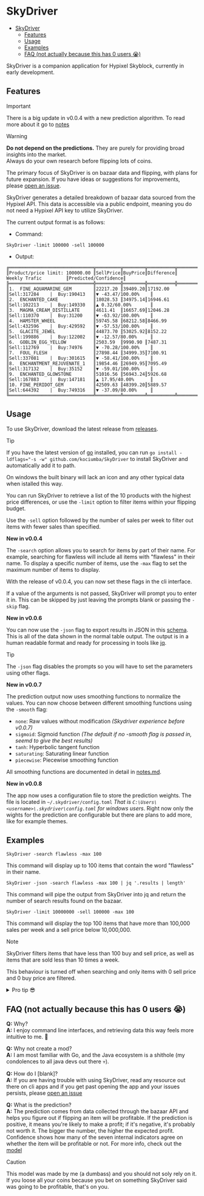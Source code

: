 # SkyDriver

<!-- TOC -->
- [SkyDriver](#skydriver)
  - [Features](#features)
  - [Usage](#usage)
  - [Examples](#examples)
  - [FAQ (not actually because this has 0 users 😭)](#faq-not-actually-because-this-has-0-users-)
<!-- TOC -->

SkyDriver is a companion application for Hypixel Skyblock, currently in early development.

## Features

> [!IMPORTANT]
> There is a big update in v0.0.4 with a new prediction algorithm.
> To read more about it go to [notes](notes.md)

> [!WARNING]
> **Do not depend on the predictions.**
> They are purely for providing broad insights into the market. <br>
> Always do your own research before flipping lots of coins.

The primary focus of SkyDriver is on bazaar data and flipping, with plans for future expansion. If you have ideas or suggestions for improvements, please [open an issue](https://github.com/kociumba/SkyDriver/issues/new/choose).

SkyDriver generates a detailed breakdown of bazaar data sourced from the Hypixel API. This data is accessible via a public endpoint, meaning you do not need a Hypixel API key to utilize SkyDriver.

The current output format is as follows:

- Command:

```console
SkyDriver -limit 100000 -sell 100000
```

- Output:
  
```
╔═══════════════════════════════╦═════════╦════════╦══════════╦═══════════════════════════════╦════════════════════╗
║Product/price limit: 100000.00 ║SellPrice║BuyPrice║Difference║         Weekly Trafic         ║Predicted/Confidence║
╠═══════════════════════════════╬═════════╬════════╬══════════╬═══════════════════════════════╬════════════════════╣
║1.  FINE_AQUAMARINE_GEM        ║22217.20 ║39409.20║17192.00  ║Sell:317284    |  Buy:190413   ║▼ -43.47/100.00%    ║
║2.  ENCHANTED_CAKE             ║18028.53 ║34975.14║16946.61  ║Sell:102213    |  Buy:149330   ║▲ 0.32/60.00%       ║
║3.  MAGMA_CREAM_DISTILLATE     ║4611.41  ║16657.69║12046.28  ║Sell:110370    |  Buy:31200    ║▼ -63.92/100.00%    ║
║4.  HAMSTER_WHEEL              ║59745.58 ║68212.58║8466.99   ║Sell:432596    |  Buy:429592   ║▼ -57.53/100.00%    ║
║5.  GLACITE_JEWEL              ║44873.70 ║53025.92║8152.22   ║Sell:199886    |  Buy:122002   ║▼ -12.57/80.00%     ║
║6.  GOBLIN_EGG_YELLOW          ║2503.59  ║9990.90 ║7487.31   ║Sell:112769    |  Buy:74976    ║▼ -70.28/100.00%    ║
║7.  FOUL_FLESH                 ║27898.44 ║34999.35║7100.91   ║Sell:337081    |  Buy:301615   ║▼ -58.41/100.00%    ║
║8.  ENCHANTMENT_REJUVENATE_1   ║19854.46 ║26949.95║7095.49   ║Sell:317132    |  Buy:35152    ║▼ -59.01/100.00%    ║
║9.  ENCHANTED_GLOWSTONE        ║51016.56 ║56943.24║5926.68   ║Sell:167883    |  Buy:147181   ║▲ 17.95/40.00%      ║
║10. FINE_PERIDOT_GEM           ║42509.63 ║48399.20║5889.57   ║Sell:644392    |  Buy:749316   ║▼ -37.09/80.00%     ║
╚═══════════════════════════════╩═════════╩════════╩══════════╩═══════════════════════════════╩════════════════════╝
```

<!--As you may have noticed, there is a price limit feature that can be enforced. This is done by passing `-limit (price)` as an argument to SkyDriver, which restricts the results to products with an instant buy price below this value.-->
 
## Usage

To use SkyDriver, download the latest release from [releases](https://github.com/kociumba/SkyDriver/releases).

> [!TIP]
> If you have the latest version of [go](https://golang.org/doc/install) installed, you can run `go install -ldflags="-s -w" github.com/kociumba/SkyDriver` to install SkyDriver and automatically add it to path.
>
> On windows the built binary will lack an icon and any other typical data when istalled this way.

You can run SkyDriver to retrieve a list of the 10 products with the highest price differences, or use the `-limit` option to filter items within your flipping budget.

Use the `-sell` option followed by the number of sales per week to filter out items with fewer sales than specified.

**New in v0.0.4**

The `-search` option allows you to search for items by part of their name. For example, searching for flawless will include all items with "flawless" in their name. To display a specific number of items, use the `-max` flag to set the maximum number of items to display.

With the release of v0.0.4, you can now set these flags in the cli interface.

If a value of the arguments is not passed, SkyDriver will prompt you to enter it in.
This can be skipped by just leaving the prompts blank or passing the `-skip` flag.

**New in v0.0.6**

You can now use the `-json` flag to export results in JSON in this [schema](api/schema.json). This is all of the data shown in the normal table output.
The output is in a human readable format and ready for processing in tools like [jq](https://stedolan.github.io/jq/).

> [!TIP]
> The `-json` flag disables the prompts so you will have to set the parameters using other flags.

**New in v0.0.7**

The prediction output now uses smoothing functions to normalize the values. You can now choose between different smoothing functions using the `-smooth` flag:
- `none`: Raw values without modification *(Skydriver experience before v0.0.7)*
- `sigmoid`: Sigmoid function *(The default if no -smooth flag is passed in, seemd to give the best results)*
- `tanh`: Hyperbolic tangent function
- `saturating`: Saturating linear function
- `piecewise`: Piecewise smoothing function

All smoothing functions are documented in detail in [notes.md](notes.md).

**New in v0.0.8**

The app now uses a configuration file to store the prediction weights. The file is located in `~/.skydriver/config.toml` *That is `C:\Users\<username>\.skydriver\config.toml` for windows users*. Right now only the wights for the prediction are configurable but there are plans to add more, like for example themes.

## Examples

```console
SkyDriver -search flawless -max 100
```

This command will display up to 100 items that contain the word "flawless" in their name.

```console
SkyDriver -json -search flawless -max 100 | jq '.results | length'
```

This command will pipe the output from SkyDriver into jq and return the number of search results found on the bazaar.

```console
SkyDriver -limit 10000000 -sell 100000 -max 100
```

This command will display the top 100 items that have more than 100,000 sales per week and a sell price below 10,000,000.

> [!NOTE]
> SkyDriver filters items that have less than 100 buy and sell price, as well as items that are sold less than 10 times a week.
> 
> This behaviour is turned off when searching and only items with 0 sell price and 0 buy price are filtered.

<details>
  <summary>Pro tip 😎</summary>

> [!TIP]
> Run `SkyDriver -max 10000000` to show a very long table of all the items on the bazaar.

</details>

## FAQ (not actually because this has 0 users 😭)

**Q:** Why? <br>
**A:** I enjoy command line interfaces, and retrieving data this way feels more intuitive to me. 🙂

**Q:** Why not create a mod? <br>
**A:** I am most familiar with Go, and the Java ecosystem is a shithole (my condolences to all java devs out there 💀).

**Q:** How do I [blank]? <br>
**A:** If you are having trouble with using SkyDriver, read any 
resource out there on cli apps and if you get past opening the app and your issues persists, 
please [open an issue](https://github.com/kociumba/SkyDriver/issues/new/choose)

**Q:** What is the prediction? <br>
**A:** The prediction comes from data collected through the bazaar API and helps you figure out if flipping an item will be profitable. If the prediction is positive, it means you're likely to make a profit; if it's negative, it's probably not worth it. The bigger the number, the higher the expected profit. Confidence shows how many of the seven internal indicators agree on whether the item will be profitable or not. For more info, check out the [model](notes.md)
> [!CAUTION]
> This model was made by me (a dumbass) and you should not soly rely on it.
> If you loose all your coins because you bet on something SkyDriver said was going to be profitable, that's on you.
